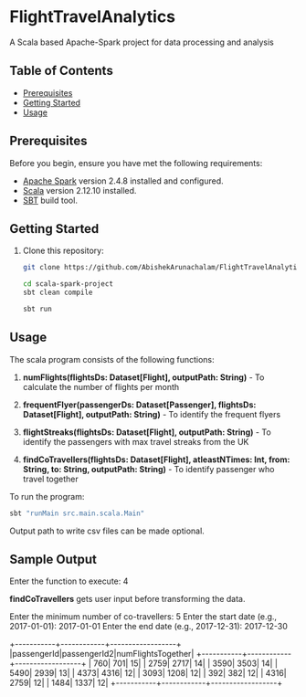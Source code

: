 # FlightTravelAnalytics
A Scala based Apache-Spark project for data processing and analysis

## Table of Contents

- [Prerequisites](#prerequisites)
- [Getting Started](#getting-started)
- [Usage](#usage)

## Prerequisites

Before you begin, ensure you have met the following requirements:

- [Apache Spark](https://spark.apache.org/) version 2.4.8 installed and configured.
- [Scala](https://www.scala-lang.org/) version 2.12.10 installed.
- [SBT](https://www.scala-sbt.org/) build tool.


## Getting Started

1. Clone this repository:

   ```sh
   git clone https://github.com/AbishekArunachalam/FlightTravelAnalytics.git
   
   cd scala-spark-project
   sbt clean compile
   
   sbt run

## Usage

The scala program consists of the following functions:

1. **numFlights(flightsDs: Dataset[Flight], outputPath: String)** - To calculate the number of flights per month

2. **frequentFlyer(passengerDs: Dataset[Passenger], flightsDs: Dataset[Flight], outputPath: String)** - To identify the frequent flyers

3. **flightStreaks(flightsDs: Dataset[Flight], outputPath: String)** - To identify the passengers with max travel streaks from the UK

4. **findCoTravellers(flightsDs: Dataset[Flight], atleastNTimes: Int, from: String, to: String, outputPath: String)** - To identify passenger who travel together

To run the program:
  ```sh
  sbt "runMain src.main.scala.Main"
  ```
  Output path to write csv files can be made optional.

## Sample Output

Enter the function to execute: 4

**findCoTravellers** gets user input before transforming the data.

Enter the minimum number of co-travellers:
5
Enter the start date (e.g., 2017-01-01):
2017-01-01
Enter the end date (e.g., 2017-12-31):
2017-12-30

+-----------+------------+------------------+
|passengerId|passengerId2|numFlightsTogether|
+-----------+------------+------------------+
|        760|         701|                15|
|       2759|        2717|                14|
|       3590|        3503|                14|
|       5490|        2939|                13|
|       4373|        4316|                12|
|       3093|        1208|                12|
|        392|         382|                12|
|       4316|        2759|                12|
|       1484|        1337|                12|
+-----------+------------+------------------+